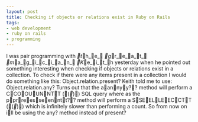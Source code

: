 ```yaml
---
layout: post
title: Checking if objects or relations exist in Ruby on Rails
tags:
- web development
- ruby on rails
- programming
---
```

I was pair programming with _t_h_e_ _g_r_e_a_t_ _m_a_g_i_c_i_a_n_ _K_e_i_t_h yesterday when he pointed
out something interesting when checking if objects or relations exist in a
collection.
To check if there were any items present in a collection I would do something
like this:
Object.relation.present?
Keith told me to use:
Object.relation.any?
Turns out that the aannyy?? method will perform a CCOOUUNNTT ((**)) SQL query where as the
pprreesseenntt?? method will perform a SSEELLEECCTT ((**)) which is infinitely slower than
performing a count.
So from now on ill be using the any? method instead of present?
